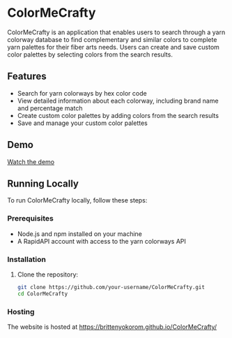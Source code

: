 # ColorMeCrafty

ColorMeCrafty is an application that enables users to search through a yarn colorway database to find complementary and similar colors to complete yarn palettes for their fiber arts needs. Users can create and save custom color palettes by selecting colors from the search results.

## Features

- Search for yarn colorways by hex color code
- View detailed information about each colorway, including brand name and percentage match
- Create custom color palettes by adding colors from the search results
- Save and manage your custom color palettes

## Demo

[Watch the demo](https://app.screencastify.com/v3/watch/1onjaCMVUeyu7gd586kS)

## Running Locally

To run ColorMeCrafty locally, follow these steps:

### Prerequisites

- Node.js and npm installed on your machine
- A RapidAPI account with access to the yarn colorways API

### Installation

1. Clone the repository:

   ```sh
   git clone https://github.com/your-username/ColorMeCrafty.git
   cd ColorMeCrafty

### Hosting

The website is hosted at https://brittenyokorom.github.io/ColorMeCrafty/
